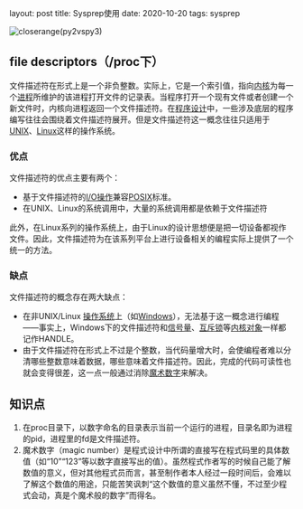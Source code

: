 layout: post
title: Sysprep使用
date: 2020-10-20 
tags: sysprep  

![closerange(py2vspy3)](C:\Users\longtao\Desktop\文档\markdown\pic\closerange(py2vspy3).png)

## file descriptors（/proc下）

文件描述符在形式上是一个非负整数。实际上，它是一个索引值，指向[内核](https://zh.wikipedia.org/wiki/内核)为每一个[进程](https://zh.wikipedia.org/wiki/进程)所维护的该进程打开文件的记录表。当程序打开一个现有文件或者创建一个新文件时，内核向进程返回一个文件描述符。在[程序设计](https://zh.wikipedia.org/wiki/程序设计)中，一些涉及底层的程序编写往往会围绕着文件描述符展开。但是文件描述符这一概念往往只适用于[UNIX](https://zh.wikipedia.org/wiki/UNIX)、[Linux](https://zh.wikipedia.org/wiki/Linux)这样的操作系统。

### 优点

文件描述符的优点主要有两个：

- 基于文件描述符的[I/O操作](https://zh.wikipedia.org/wiki/I/O)兼容[POSIX](https://zh.wikipedia.org/wiki/POSIX)标准。
- 在UNIX、Linux的系统调用中，大量的系统调用都是依赖于文件描述符

此外，在Linux系列的操作系统上，由于Linux的设计思想便是把一切设备都视作文件。因此，文件描述符为在该系列平台上进行设备相关的编程实际上提供了一个统一的方法。

### 缺点

文件描述符的概念存在两大缺点：

- 在非UNIX/Linux [操作系统](https://zh.wikipedia.org/wiki/操作系统)上（如[Windows](https://zh.wikipedia.org/wiki/Windows)），无法基于这一概念进行编程——事实上，Windows下的文件描述符和[信号量](https://zh.wikipedia.org/wiki/信号量)、[互斥锁](https://zh.wikipedia.org/wiki/互斥锁)等[内核对象](https://zh.wikipedia.org/wiki/内核对象)一样都记作HANDLE。
- 由于文件描述符在形式上不过是个整数，当代码量增大时，会使编程者难以分清哪些整数意味着数据，哪些意味着文件描述符。因此，完成的代码可读性也就会变得很差，这一点一般通过消除[魔术数字](https://zh.wikipedia.org/wiki/魔術數字)来解决。







## 知识点

1. 在proc目录下，以数字命名的目录表示当前一个运行的进程，目录名即为进程的pid，进程里的fd是文件描述符。
2. 魔术数字（magic number）是程式设计中所谓的直接写在程式码里的具体数值（如“10”“123”等以数字直接写出的值）。虽然程式作者写的时候自己能了解数值的意义，但对其他程式员而言，甚至制作者本人经过一段时间后，会难以了解这个数值的用途，只能苦笑讽刺“这个数值的意义虽然不懂，不过至少程式会动，真是个魔术般的数字”而得名。
